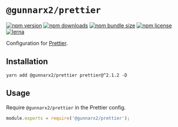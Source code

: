 # `@gunnarx2/prettier`

[![npm version](https://img.shields.io/npm/v/@gunnarx2/prettier.svg)](https://www.npmjs.com/package/@gunnarx2/prettier)
[![npm downloads](https://img.shields.io/npm/dm/@gunnarx2/prettier.svg)](https://www.npmjs.com/package/@gunnarx2/prettier)
[![npm bundle size](https://img.shields.io/bundlephobia/minzip/@gunnarx2/prettier)](https://www.npmjs.com/package/@gunnarx2/prettier)
[![npm license](https://img.shields.io/npm/l/@gunnarx2/prettier)](https://www.npmjs.com/package/@gunnarx2/prettier)
[![lerna](https://img.shields.io/badge/maintained%20with-lerna-cc00ff.svg)](https://lerna.js.org/)

Configuration for [Prettier](https://prettier.io/).

## Installation

```shell
yarn add @gunnarx2/prettier prettier@^2.1.2 -D
```

## Usage

Require `@gunnarx2/prettier` in the Prettier config.

```javascript
module.exports = require('@gunnarx2/prettier');
```
